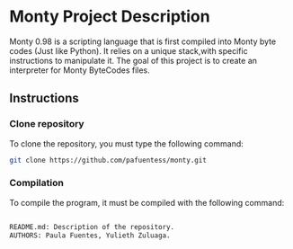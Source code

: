 # Monty Project Description
Monty 0.98 is a scripting language that is first compiled into Monty byte codes (Just like Python). It relies on a unique stack,with specific instructions to manipulate it. The goal of this project is to create an interpreter for Monty ByteCodes files.
## Instructions

### Clone repository
To clone the repository, you must type the following command:
```bash
git clone https://github.com/pafuentess/monty.git
```
### Compilation
To compile the program, it must be compiled with the following command:
```bash

README.md: Description of the repository.
AUTHORS: Paula Fuentes, Yulieth Zuluaga.
